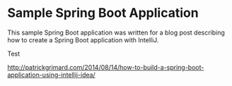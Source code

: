 # Sample Spring Boot Application #

This sample Spring Boot application was written for a blog post describing how to create a Spring Boot application with IntelliJ.

Test

http://patrickgrimard.com/2014/08/14/how-to-build-a-spring-boot-application-using-intellij-idea/
